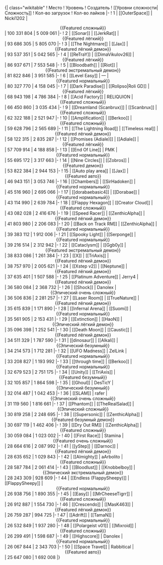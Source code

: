 {| class="wikitable"
! Место
! Уровень
! Создатель
! [[Уровни сложности|Сложность]]
! Кол-во загрузок
! Кол-во лайков
|-
! 1
| [[OuterSpace]]
| Nicki1202
| <center>{{Featured сложный}}</center>
| 100 331 804
| 5 009 061
|-
! 2
| [[Sonar]]
| [[JerkRat]]
| <center>{{Featured лёгкий}}</center>
| 93 686 305
| 5 805 070
|-
! 3
| [[The Nightmare]]
| [[Jax]]
| <center>{{Featured лёгкий демон}}</center>
| 93 537 351
| 5 042 565
|-
! 4
| [[ReTraY]]
| [[DimaVikulov26]]
| <center>{{Featured лёгкий}}</center>
| 86 937 671
| 7 553 548
|-
! 5
| [[Bloodbath]]
| [[Riot]]
| <center>{{Featured экстремальный демон}}</center>
| 81 822 846
| 3 951 585
|-
! 6
| [[Level Easy]]
| —
| <center>{{Featured нормальный}}</center>
| 80 327 770
| 4 158 045
|-
! 7
| [[Dark Paradise]]
| [[Rolipso|Roli GD]]
| <center>{{Featured лёгкий}}</center>
| 68 943 198
| 4 786 384
|-
! 8
| [[Acid Factory]]
| RELIQUION
| <center>{{Featured сложный}}</center>
| 66 450 860
| 3 035 434
|-
! 9
| [[Dreamland (Scanbrux)]]
| [[Scanbrux]]
| <center>{{Featured сложный}}</center>
| 62 322 188
| 2 521 947
|-
! 10
| [[Amplification]]
| [[Berkoo]]
| <center>{{Featured сложный}}</center>
| 59 628 796
| 2 565 689
|-
! 11
| [[The Lightning Road]]
| [[Timeless real]]
| <center>{{Featured лёгкий демон}}</center>
| 58 122 315
| 2 835 287
|-
! 12
| [[Promises (Adiale)]]
| [[Adiale]]
| <center>{{Featured лёгкий}}</center>
| 57 709 914
| 4 188 858
|-
! 13
| [[End Of Line]]
| PMK
| <center>{{Featured нормальный}}</center>
| 55 695 172
| 3 317 663
|-
! 14
| [[Nine Circles]]
| [[Zobros]]
| <center>{{Featured демон}}</center>
| 53 822 384
| 2 944 153
|-
! 15
| [[Auto play area]]
| [[Jax]]
| <center>{{Featured авто}}</center>
| 46 943 151
| 3 053 746
|-
! 16
| [[Chambers]]
| [[SirHadoken]]
| <center>{{Featured нормальный}}</center>
| 45 516 960
| 2 695 066
|-
! 17
| [[dorabaebasic4]]
| [[Dorabae]]
| <center>{{Featured нормальный}}</center>
| 43 114 990
| 2 639 784
|-
! 18
| [[Flappy Hexagon]]
| [[Creator Cloud]]
| <center>{{Featured сложный}}</center>
| 43 082 028
| 2 416 676
|-
! 19
| [[Speed Racer]]
| [[ZenthicAlpha]]
| <center>{{Featured лёгкий демон}}</center>
| 41 803 980
| 2 206 083
|-
! 20
| [[Back on Track RM]]
| [[ZenthicAlpha]]
| <center>{{Featured нормальный}}</center>
| 39 383 112
| 1 912 006
|-
! 21
| [[Spooky Light]]
| [[Serponge]]
| <center>{{Featured нормальный}}</center>
| 39 216 514
| 2 312 942
|-
! 22
| [[Cataclysm]]
| [[Ggb0y]]
| <center>{{Featured экстремальный демон}}</center>
| 38 833 086
| 1 261 384
|-
! 23
| [[X]]
| [[TriAxis]]
| <center>{{Featured лёгкий демон}}</center>
| 38 757 970
| 2 005 621
|-
! 24
| [[Xstep v2]]
| [[Neptune]]
| <center>{{Featured лёгкий демон}}</center>
| 37 635 401
| 1 507 588
|-
! 25
| [[Platinum Adventure]]
| Jerry4
| <center>{{Featured лёгкий демон}}</center>
| 36 580 084
| 2 368 732
|-
! 26
| [[Shock]]
| Danolex
| <center>{{Эпический очень сложный}}</center>
| 36 506 836
| 2 281 257
|-
! 27
| [[Laser Room]]
| [[TrueNature]]
| <center>{{Featured лёгкий демон}}</center>
| 35 615 839
| 1 171 890
|-
! 28
| [[Infernal Arena]]
| [[Suomi]]
| <center>{{Featured нормальный}}</center>
| 35 561 905
| 2 153 431
|-
! 29
| [[Extinction]]
| [[HaoN]]
| <center>{{Эпический лёгкий демон}}</center>
| 35 096 398
| 1 252 541
|-
! 30
| [[Death Moon]]
| [[Caustic]]
| <center>{{Featured лёгкий демон}}</center>
| 34 511 329
| 1 787 590
|-
! 31
| [[dinosaur]]
| [[Alkali]]
| <center>{{Эпический безумный}}</center>
| 34 214 573
| 1 712 281
|-
! 32
| [[UFO Madness]]
| ZelLink
| <center>{{Featured нормальный}}</center>
| 33 208 827
| 1 193 992
|-
! 33
| [[through time]]
| [[Berkoo]]
| <center>{{Featured нормальный}}</center>
| 32 679 523
| 2 751 175
|-
! 34
| [[Unity]]
| [[TriAxis]]
| <center>{{Featured безумный}}</center>
| 32 105 857
| 1 864 598
|-
! 35
| [[Ghoul]]
| DesTicY
| <center>{{Эпический безумный}}</center>
| 32 014 487
| 1 042 453
|-
! 36
| [[SLAM]]
| rafer
| <center>{{Эпический очень сложный}}</center>
| 31 119 560
| 1 816 661
|-
! 37
| [[Phantom]]
| [[TheRealSalad]]
| <center>{{Эпический сложный}}</center>
| 30 819 258
| 2 248 695
|-
! 38
| [[Supersonic]]
| [[ZenthicAlpha]]
| <center>{{Featured безумный демон}}</center>
| 30 697 119
| 1 462 406
|-
! 39
| [[Dry Out RM]]
| [[ZenthicAlpha]]
| <center>{{Featured сложный}}</center>
| 30 059 084
| 1 023 002
|-
! 40
| [[First Race]]
| Stamina
| <center>{{Featured очень сложный}}</center>
| 28 664 616
| 2 087 992
|-
! 41
| [[yStep]]
| [[Darnoc]]
| <center>{{Featured лёгкий демон}}</center>
| 28 635 652
| 1 029 843
|-
! 42
| [[Almighty]]
| aArbolito
| <center>{{Featured сложный}}</center>
| 28 587 784
| 2 061 414
|-
! 43
| [[Bloodlust]]
| [[Knobbelboy]]
| <center>{{Эпический экстремальный демон}}</center>
| 28 243 309
| 928 609
|-
! 44
| [[Endless (FlappySheepy)]]
| [[FlappySheepy]]
| <center>{{Featured нормальный}}</center>
| 26 938 756
| 1 890 355
|-
! 45
| [[Easy]]
| [[MrCheeseTigrr]]
| <center>{{Featured сложный}}</center>
| 26 912 887
| 1 554 730
|-
! 46
| [[Crescendo]]
| [[MasK463]]
| <center>{{Featured лёгкий демон}}</center>
| 26 759 287
| 994 725
|-
! 47
| [[Adrift]]
| [[TamaN]]
| <center>{{Featured нормальный}}</center>
| 26 532 849
| 1 937 280
|-
! 48
| [[Polargeist v01]]
| [[Mixroid]]
| <center>{{Featured сложный}}</center>
| 26 299 491
| 1 598 687
|-
! 49
| [[Highscore]]
| Danolex
| <center>{{Featured нормальный}}</center>
| 26 067 844
| 2 343 703
|-
! 50
| [[Space Travel]]
| Rabbitical
| <center>{{Featured авто}}</center>
| 25 647 080
| 1 692 008
|}
